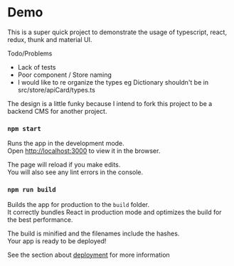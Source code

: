 # Demo

This is a super quick project to demonstrate the usage of typescript, react, redux, thunk and material UI.

Todo/Problems

- Lack of tests
- Poor component / Store naming
- I would like to re organize the types eg Dictionary shouldn't be in src/store/apiCard/types.ts

The design is a little funky because I intend to fork this project to be a backend CMS for another project.

### `npm start`

Runs the app in the development mode.<br />
Open [http://localhost:3000](http://localhost:3000) to view it in the browser.

The page will reload if you make edits.<br />
You will also see any lint errors in the console.

### `npm run build`

Builds the app for production to the `build` folder.<br />
It correctly bundles React in production mode and optimizes the build for the best performance.

The build is minified and the filenames include the hashes.<br />
Your app is ready to be deployed!

See the section about [deployment](https://facebook.github.io/create-react-app/docs/deployment) for more information
